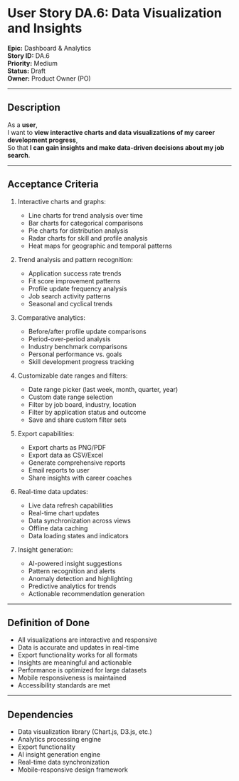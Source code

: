 # User Story DA.6: Data Visualization and Insights

**Epic:** Dashboard & Analytics  
**Story ID:** DA.6  
**Priority:** Medium  
**Status:** Draft  
**Owner:** Product Owner (PO)

---

## Description

As a **user**,  
I want to **view interactive charts and data visualizations of my career development progress**,  
So that **I can gain insights and make data-driven decisions about my job search**.

---

## Acceptance Criteria

1. Interactive charts and graphs:
   - Line charts for trend analysis over time
   - Bar charts for categorical comparisons
   - Pie charts for distribution analysis
   - Radar charts for skill and profile analysis
   - Heat maps for geographic and temporal patterns

2. Trend analysis and pattern recognition:
   - Application success rate trends
   - Fit score improvement patterns
   - Profile update frequency analysis
   - Job search activity patterns
   - Seasonal and cyclical trends

3. Comparative analytics:
   - Before/after profile update comparisons
   - Period-over-period analysis
   - Industry benchmark comparisons
   - Personal performance vs. goals
   - Skill development progress tracking

4. Customizable date ranges and filters:
   - Date range picker (last week, month, quarter, year)
   - Custom date range selection
   - Filter by job board, industry, location
   - Filter by application status and outcome
   - Save and share custom filter sets

5. Export capabilities:
   - Export charts as PNG/PDF
   - Export data as CSV/Excel
   - Generate comprehensive reports
   - Email reports to user
   - Share insights with career coaches

6. Real-time data updates:
   - Live data refresh capabilities
   - Real-time chart updates
   - Data synchronization across views
   - Offline data caching
   - Data loading states and indicators

7. Insight generation:
   - AI-powered insight suggestions
   - Pattern recognition and alerts
   - Anomaly detection and highlighting
   - Predictive analytics for trends
   - Actionable recommendation generation

---

## Definition of Done

- All visualizations are interactive and responsive
- Data is accurate and updates in real-time
- Export functionality works for all formats
- Insights are meaningful and actionable
- Performance is optimized for large datasets
- Mobile responsiveness is maintained
- Accessibility standards are met

---

## Dependencies

- Data visualization library (Chart.js, D3.js, etc.)
- Analytics processing engine
- Export functionality
- AI insight generation engine
- Real-time data synchronization
- Mobile-responsive design framework 